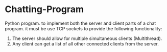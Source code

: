 # Chatting-Program

 Python program. to implement both the server and client parts of a chat program. it must be use TCP sockets to provide the following functionality: 
 1) The server should allow for multiple simultaneous clients (Multithread). 
 2) Any client can get a list of all other connected clients from the server.
